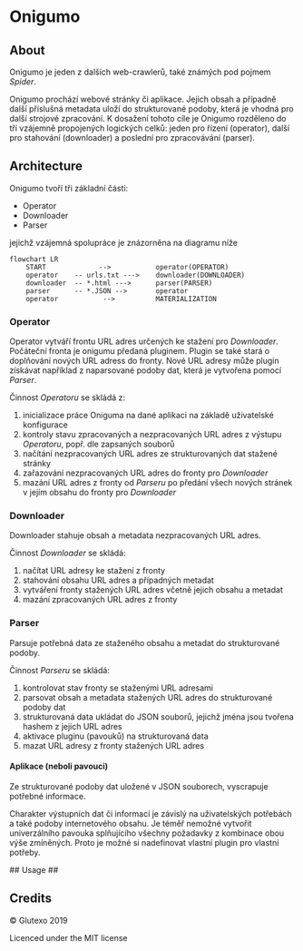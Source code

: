 # Onigumo #

## About ##

Onigumo je jeden z dalších web-crawlerů, také známých pod pojmem _Spider_.

Onigumo prochází webové stránky či aplikace. Jejich obsah a případně další příslušná metadata uloží do strukturované podoby, která je vhodná pro další strojové zpracování. K dosažení tohoto cíle je Onigumo rozděleno do tří vzájemně propojených logických celků: jeden pro řízení (operator), další pro stahování (downloader) a poslední pro zpracovávání (parser).

## Architecture ##

Onigumo tvoří tři základní části:
* Operator
* Downloader
* Parser

jejichž vzájemná spolupráce je znázorněna na diagramu níže

```mermaid
flowchart LR
    START             -->           operator(OPERATOR)
    operator    -- urls.txt --->    downloader(DOWNLOADER)
    downloader  -- *.html --->      parser(PARSER)
    parser      -- *.JSON -->       operator
    operator           -->          MATERIALIZATION
```

### Operator ###

Operator vytváří frontu URL adres určených ke stažení pro _Downloader_. Počáteční fronta je onigumu předaná pluginem. Plugin se také stará o doplňování nových URL adress do fronty. Nové URL adresy může plugin získávat například z naparsované podoby dat, která je vytvořena pomocí _Parser_.

Činnost _Operatoru_ se skládá z:
1. inicializace práce Oniguma na dané aplikaci na základě uživatelské
konfigurace
2. kontroly stavu zpracovaných a nezpracovaných URL adres z výstupu
_Operatoru_, popř. dle zapsaných souborů
3. načítání nezpracovaných URL adres ze strukturovaných dat stažené stránky
4. zařazování nezpracovaných URL adres do fronty pro _Downloader_
5. mazání URL adres z fronty od _Parseru_ po předání všech nových stránek
v jejím obsahu do fronty pro _Downloader_

### Downloader ###

Downloader stahuje obsah a metadata nezpracovaných URL adres.

Činnost _Downloader_ se skládá:

1. načítat URL adresy ke stažení z fronty
2. stahování obsahu URL adres a případných metadat
4. vytváření fronty stažených URL adres včetně jejich obsahu a metadat
3. mazání zpracovaných URL adres z fronty

### Parser ###

Parsuje potřebná data ze staženého obsahu a metadat do strukturované podoby.

Činnost _Parseru_ se skládá:

1. kontrolovat stav fronty se staženými URL adresami
2. parsovat obsah a metadata stažených URL adres do strukturované podoby dat
3. strukturovaná data ukládat do JSON souborů, jejichž jména jsou tvořena
hashem z jejich URL adres
4. aktivace pluginu (pavouků) na strukturovaná data
5. mazat URL adresy z fronty stažených URL adres

#### Aplikace (neboli pavouci) ####

Ze strukturované podoby dat uložené v JSON souborech, vyscrapuje potřebné informace.

Charakter výstupních dat či informací je závislý na uživatelských potřebách a také podoby internetového obsahu. Je téměř nemožné vytvořit univerzálního pavouka splňujícího všechny požadavky z kombinace obou výše zmíněných. Proto je možné si nadefinovat vlastní plugin pro vlastní potřeby.

## Usage ##

## Credits ##

© Glutexo 2019

Licenced under the MIT license
